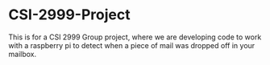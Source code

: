 # CSI-2999-Project
This is for a CSI 2999 Group project, where we are developing code to work with a raspberry pi to detect when a piece of mail was dropped off in your mailbox.
